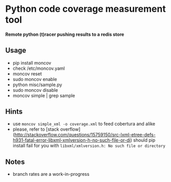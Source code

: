 Python code coverage measurement tool
=====================================
#### Remote python (t)racer pushing results to a redis store

Usage
-----

* pip install moncov
* check /etc/moncov.yaml
* moncov reset
* sudo moncov enable 
* python misc/sample.py
* sudo moncov disable
* moncov simple | grep sample

Hints
-----
* use `moncov simple_xml -o coverage.xml` to feed cobertura and alike
* please, refer to [stack overflow] (http://stackoverflow.com/questions/15759150/src-lxml-etree-defs-h931-fatal-error-libxml-xmlversion-h-no-such-file-or-di) should pip install fail for you with `libxml/xmlversion.h: No such file or directory`


Notes
-----
* branch rates are a work-in-progress
